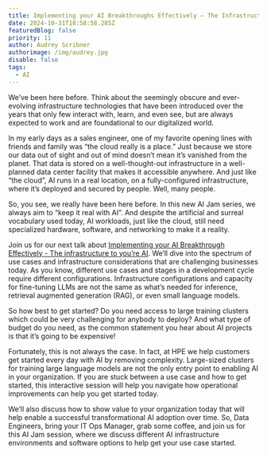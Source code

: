 ```yaml
---
title: Implementing your AI Breakthroughs Effectively – The Infrastructure to your AI
date: 2024-10-31T18:58:58.285Z
featuredBlog: false
priority: 11
author: Audrey Scribner
authorimage: /img/audrey.jpg
disable: false
tags:
  - AI
---
```

We’ve been here before. Think about the seemingly obscure and ever-evolving infrastructure technologies that have been introduced over the years that only few interact with, learn, and even see, but are always expected to work and are foundational to our digitalized world.

In my early days as a sales engineer, one of my favorite opening lines with friends and family was “the cloud really is a place.” Just because we store our data out of sight and out of mind doesn’t mean it’s vanished from the planet. That data is stored on a well-thought-out infrastructure in a well-planned data center facility that makes it accessible anywhere. And just like “the cloud”, AI runs in a real location, on a fully-configured infrastructure, where it’s deployed and secured by people. Well, many people.

So, you see, we really have been here before. In this new AI Jam series, we always aim to “keep it real with AI”. And despite the artificial and surreal vocabulary used today, AI workloads, just like the cloud, still need specialized hardware, software, and networking to make it a reality.

Join us for our next talk about [Implementing your AI Breakthrough Effectively - The infrastructure to you’re AI](https://developer.hpe.com/campaign/get-real-with-ai-%E2%80%93-jam-series/). We’ll dive into the spectrum of use cases and infrastructure considerations that are challenging businesses today. As you know, different use cases and stages in a development cycle require different configurations. Infrastructure configurations and capacity for fine-tuning LLMs are not the same as what’s needed for inference, retrieval augmented generation (RAG), or even small language models. 

So how best to get started? Do you need access to large training clusters which could be very challenging for anybody to deploy? And what type of budget do you need, as the common statement you hear about AI projects is that it’s going to be expensive! 

Fortunately, this is not always the case. In fact, at HPE we help customers get started every day with AI by removing complexity. Large-sized clusters for training large language models are not the only entry point to enabling AI in your organization. If you are stuck between a use case and how to get started, this interactive session will help you navigate how operational improvements can help you get started today. 

We’ll also discuss how to show value to your organization today that will help enable a successful transformational AI adoption over time. So, Data Engineers, bring your IT Ops Manager, grab some coffee, and join us for this AI Jam session, where we discuss different AI infrastructure environments and software options to help get your use case started.

